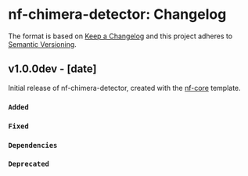 # nf-chimera-detector: Changelog

The format is based on [Keep a Changelog](https://keepachangelog.com/en/1.0.0/)
and this project adheres to [Semantic Versioning](https://semver.org/spec/v2.0.0.html).

## v1.0.0dev - [date]

Initial release of nf-chimera-detector, created with the [nf-core](https://nf-co.re/) template.

### `Added`

### `Fixed`

### `Dependencies`

### `Deprecated`
